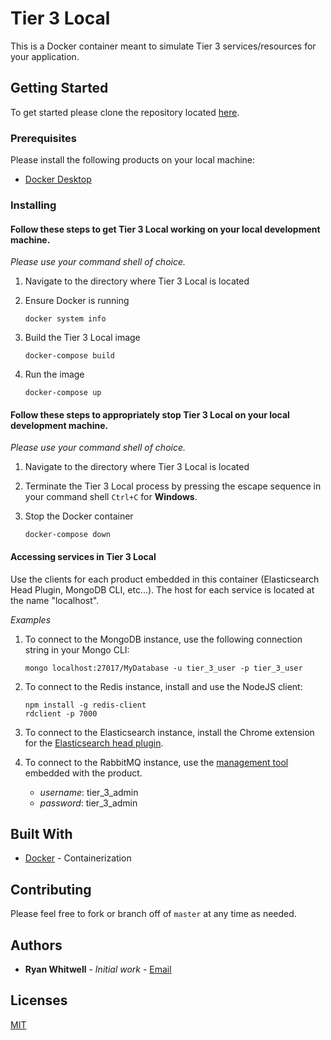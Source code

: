 # Tier 3 Local

This is a Docker container meant to simulate Tier 3 services/resources for your application.

## Getting Started

To get started please clone the repository located [here](https://github.com/ryanwhitwell/utility.tier-3.localstack.git).

### Prerequisites

Please install the following products on your local machine:

- [Docker Desktop](https://www.docker.com/products/docker-desktop)

### Installing

#### Follow these steps to get Tier 3 Local working on your local development machine.
*Please use your command shell of choice.*

1. Navigate to the directory where Tier 3 Local is located


2. Ensure Docker is running
    ```
    docker system info
    ```

3. Build the Tier 3 Local image
    ```
    docker-compose build
    ```
4. Run the image
    ```
    docker-compose up
    ```

#### Follow these steps to appropriately stop Tier 3 Local on your local development machine.
*Please use your command shell of choice.*
1. Navigate to the directory where Tier 3 Local is located

2. Terminate the Tier 3 Local process by pressing the escape sequence in your command shell `Ctrl+C` for **Windows**.
 
2. Stop the Docker container
    ```
    docker-compose down
    ```

#### Accessing services in Tier 3 Local
Use the clients for each product embedded in this container (Elasticsearch Head Plugin, MongoDB CLI, etc...). The host for each service is located at the name "localhost".

*Examples* 

1. To connect to the MongoDB instance, use the following connection string in your Mongo CLI:

    ```
    mongo localhost:27017/MyDatabase -u tier_3_user -p tier_3_user
    ```

2. To connect to the Redis instance, install and use the NodeJS client:

    ```
    npm install -g redis-client
    rdclient -p 7000
    ```

3. To connect to the Elasticsearch instance, install the Chrome extension for the   [Elasticsearch head plugin](https://chrome.google.com/webstore/detail/elasticsearch-head/ffmkiejjmecolpfloofpjologoblkegm?hl=en-US).


4. To connect to the RabbitMQ instance, use the [management tool](http://localhost:15672) embedded with the product.
    - *username*: tier_3_admin
    - *password*: tier_3_admin

## Built With

* [Docker](https://www.docker.com/) - Containerization

## Contributing

Please feel free to fork or branch off of `master` at any time as needed.

## Authors

* **Ryan Whitwell** - *Initial work* - [Email](mailto:ryanwhitwell.developer@gmail.com)

## Licenses
[MIT](LICENSE.txt)
